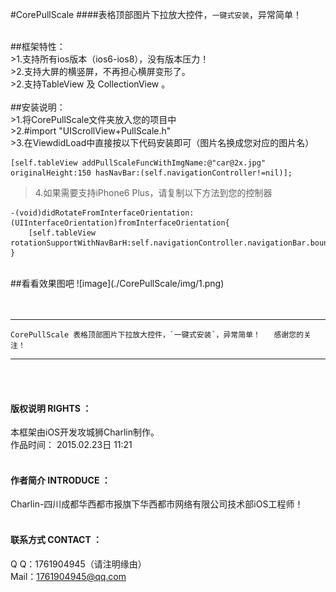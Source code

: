 #CorePullScale
####表格顶部图片下拉放大控件，`一键式安装`，异常简单！


<br />
##框架特性：<br />
>1.支持所有ios版本（ios6-ios8），没有版本压力！<br />
>2.支持大屏的横竖屏，不再担心横屏变形了。<br />
>2.支持TableView 及 CollectionView 。<br />

<br />
##安装说明：<br />
>1.将CorePullScale文件夹放入您的项目中<br />
>2.#import "UIScrollView+PullScale.h"<br />
>3.在ViewdidLoad中直接按以下代码安装即可（图片名换成您对应的图片名）<br />

    [self.tableView addPullScaleFuncWithImgName:@"car@2x.jpg" originalHeight:150 hasNavBar:(self.navigationController!=nil)];
  
>4.如果需要支持iPhone6 Plus，请复制以下方法到您的控制器<br />

    -(void)didRotateFromInterfaceOrientation:(UIInterfaceOrientation)fromInterfaceOrientation{
        [self.tableView rotationSupportWithNavBarH:self.navigationController.navigationBar.bounds.size.height];
    }

<br />
##看看效果图吧
![image](./CorePullScale/img/1.png)
<br /><br />

<br />

-----
    CorePullScale 表格顶部图片下拉放大控件，`一键式安装`，异常简单！   感谢您的关注！ 
-----



<br /><br />
#### 版权说明 RIGHTS ：<br />
本框架由iOS开发攻城狮Charlin制作。<br />
作品时间： 2015.02.23日 11:21<br /><br />
#### 作者简介 INTRODUCE ：<br />
Charlin-四川成都华西都市报旗下华西都市网络有限公司技术部iOS工程师！
<br /><br />
#### 联系方式 CONTACT ：<br />
Q    Q：1761904945（请注明缘由）<br />
Mail：1761904945@qq.com
<br />

